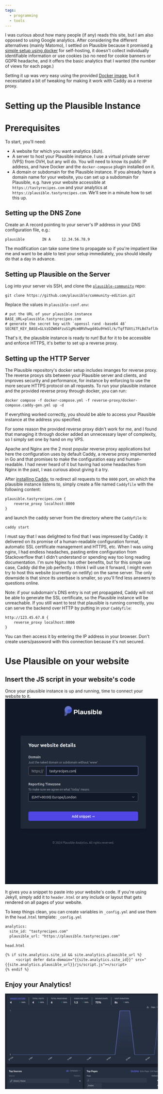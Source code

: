 ```yaml
---
tags:
  - programming
  - tools
---
```


I was curious about how many people (if any) reads this site, but I am also opposed to using Google analytics. After considering the different alternatives (mainly Matomo), I settled on Plausible because it promised [a simple setup using docker](https://github.com/plausible/community-edition) for self-hosting, it doesn't collect individually identifiable information or use cookies (so no need for cookie banners or GDPR headache, and it offers the basic analytics that I wanted (the number of views for each page.) 

Setting it up was very easy using the provided [Docker image](https://github.com/plausible/community-edition), but it necessitated a bit of tweaking for making it work with Caddy as a reverse proxy. 
# Setting up the Plausible Instance

# Prerequisites
To start, you'll need:
* A website for which you want analytics (duh).
* A server to host your Plausible instance. I use a virtual private server (VPS) from OVH, but any will do. You will need to know its public IP address, and have Docker and the `docker-compose` plugin installed on it.
* A domain or subdomain for the Plausible instance. If you already have a domain name for your website, you can set up a subdomain for Plausible, e.g. have your website accessible at `https://tastyrecipes.com` and your analytics at `https://plausible.tastyrecipes.com`. We'll see in a minute how to set this up. 

## Setting up the DNS Zone
Create an A record pointing to your server's IP address in your DNS configuration file, e.g.:
```
plausible        IN A     12.34.56.78.9
```

The modification can take some time to propagate so if you're impatient like me and want to be able to test your setup immediately, you should ideally do that a day in advance.
## Setting up Plausible on the Server
Log into your server vis SSH, and clone the [`plausible-community`](https://github.com/plausible/community-edition) repo:
```
git clone https://github.com/plausible/community-edition.git
```

Replace the values in `plausible-conf.env`:
```
# put the URL of your plausible instance
BASE_URL=plausible.tastyrecipes.com
# generate the secret key with `openssl rand -base64 48`
SECRET_KEY_BASE=GLVzDZW04FzuS1gMcmBRVhwgd4Gu9YmSl/k/TqfTUXti7FLBd7aflXeQDdwCj6Cz
```

That's it, the plausible instance is ready to run! But for it to be accessible and enforce HTTPS, it's better to set up a reverse proxy.
## Setting up the HTTP Server
The Plausible repository's docker setup includes imanges for reverse proxy. The reverse proxys sits between your Plausible server and clients, and improves security and performance, for instance by enforcing to use the more secure HTTPS protocol on all requests. To run your plausible instance and the provided reverse proxy through docker, you can run:
```
docker compose -f docker-compose.yml -f reverse-proxy/docker-compose.caddy-gen.yml up -d
```

If everything worked correctly, you should be able to access your Plausible instance at the address you specified.

 For some reason the provided reverse proxy didn't work for me, and I found that managing it through docker added an unnecessary layer of complexity, so I simply set one by hand on my VPS.

Apache and Nginx are the 2 most popular reverse proxy applications but here the configuration uses by default Caddy, a reverse proxy implemented in Go and that promises to make the configuration easy and human-readable. I had never heard of it but having had some headaches from Nginx in the past, I was curious about giving it a try.

After [installing Caddy](https://caddyserver.com/docs/install#debian-ubuntu-raspbian), to redirect all requests to the `8000` port, on which the plausible instance listens to, simply create a file named `Caddyfile` with the following content:
```
plausible.tastyrecipes.com {
	reverse_proxy localhost:8000
}
```

and launch the caddy server from the directory where the `Caddyfile` is:
```
caddy start
```

I must say that I was delighted to find that I was impressed by Caddy: it delivered on its promise of a human-readable configuration format, automatic SSL certificate management and HTTPS, etc.
When I was using nginx, I had endless headaches, pasting entire configuration from Stackoverflow that I didn't understand or spending way too long reading documentation. I'm sure Nginx has other benefits, but for this simple use case, Caddy did the job perfectly.
I think I will use it forward, I might even try to host this website (currently on netlify) on the same server. The only downside is that since its userbase is smaller, so you'll find less answers to questions online.

Note: if your subdomain's DNS entry is not yet propagated, Caddy will not be able to generate the SSL certificate, so the Plausible instance will be unreachable. If you  still want to test that plausible is running correctly, you can serve the backend over HTTP by putting in your `Caddyfile`:
```
http://123.45.67.8 {
	reverse_proxy localhost:8000
}
```

You can then access it by entering the IP address in your browser. Don't create users/password with this connection because it's not secured. 

# Use Plausible on your website
## Insert the JS script in your website's code

Once your plausible instance is up and running, time to connect your website to it.
![](/assets/images/plausible_new_website.png)

It gives you a snippet to paste into your website's code. If you're using Jekyll, simply add it to `header.html` or any include or layout that gets rendered on all pages of your website.

To keep things clean, you can create variables in `_config.yml` and use them in the `head.html` template:
`_config.yml`
```
analytics:
  site_id: "tastyrecipes.com"
  plausible_url: "https://plausible.tastyrecipes.com"
```

`head.html`
```
{% if site.analytics.site_id && site.analytics.plausible_url %}
	 <script defer data-domain="{{site.analytics.site_id}}" src="{{site.analytics.plausible_url}}/js/script.js"></script>
{% endif %}
```
## Enjoy your Analytics!
![](/assets/images/plausible_dashboard.png)

